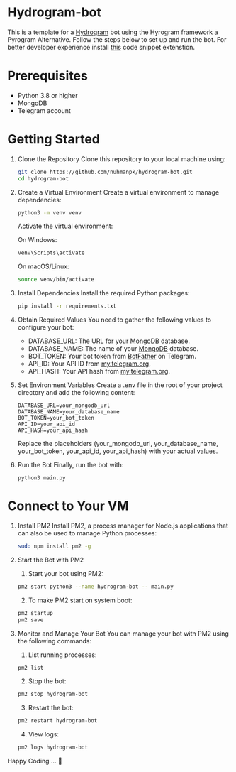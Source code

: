 # Hydrogram-bot
This is a template for a [Hydrogram](https://hydrogram.org/) bot using the Hyrogram framework a Pyrogram Alternative. Follow the steps below to set up and run the bot.
For better developer experience install [this](https://marketplace.visualstudio.com/items?itemName=nuhmanpk.pyrosnippets) code snippet extenstion.

# Prerequisites
  - Python 3.8 or higher
  - MongoDB
  - Telegram account

# Getting Started
1. Clone the Repository 
   Clone this repository to your local machine using:
   
    ```sh
    git clone https://github.com/nuhmanpk/hydrogram-bot.git
    cd hydrogram-bot
    ```
2. Create a Virtual Environment
  Create a virtual environment to manage dependencies:

    ```sh
    python3 -m venv venv
    ```
    Activate the virtual environment:

    On Windows:

      ```sh
      venv\Scripts\activate
      
      ```
    On macOS/Linux:
   
      ```sh
      source venv/bin/activate
      ```
3. Install Dependencies
   Install the required Python packages:
   
     ```sh
     pip install -r requirements.txt
     ```

4. Obtain Required Values
    You need to gather the following values to configure your bot:

      - DATABASE_URL: The URL for your [MongoDB](https://mongodb.com) database.
      - DATABASE_NAME: The name of your [MongoDB](https://mongodb.com) database.
      - BOT_TOKEN: Your bot token from [BotFather](https://t.me/botfather) on Telegram.
      - API_ID: Your API ID from [my.telegram.org](https://my.telegram.org).
      - API_HASH: Your API hash from [my.telegram.org](https://my.telegram.org).

5. Set Environment Variables
  Create a .env file in the root of your project directory and add the following content:
    ```
    DATABASE_URL=your_mongodb_url
    DATABASE_NAME=your_database_name
    BOT_TOKEN=your_bot_token
    API_ID=your_api_id
    API_HASH=your_api_hash
    ```
    Replace the placeholders (your_mongodb_url, your_database_name, your_bot_token, your_api_id, your_api_hash) with your actual values.


6. Run the Bot
  Finally, run the bot with:
    ```
    python3 main.py
    ```

# Connect to Your VM
1. Install PM2
  Install PM2, a process manager for Node.js applications that can also be used to manage Python     processes:

   ```sh
   sudo npm install pm2 -g
   ```

2. Start the Bot with PM2
    1. Start your bot using PM2:

    ```sh
    pm2 start python3 --name hydrogram-bot -- main.py
    ```
    2. To make PM2 start on system boot:
  
    ```sh
    pm2 startup
    pm2 save
    ```
   
3. Monitor and Manage Your Bot
  You can manage your bot with PM2 using the following commands:

    1. List running processes:
  
    ```sh
    pm2 list
    ```
    2. Stop the bot:
  
    ```sh
    pm2 stop hydrogram-bot
    ```
    3. Restart the bot:
  
    ```sh
    pm2 restart hydrogram-bot
    ```
  
    4. View logs:
  
    ```sh
    pm2 logs hydrogram-bot
    ```


Happy Coding ... 🚀
